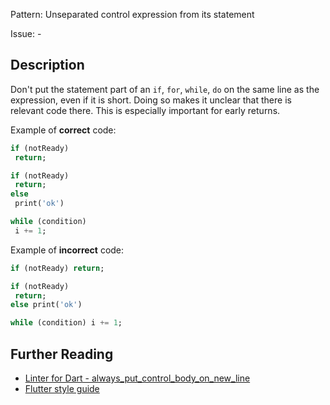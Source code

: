 Pattern: Unseparated control expression from its statement

Issue: -

## Description

Don't put the statement part of an `if`, `for`, `while`, `do` on the same line
as the expression, even if it is short. Doing so makes it unclear that there
is relevant code there. This is especially important for early returns.

Example of **correct** code:
```dart
if (notReady)
 return;

if (notReady)
 return;
else
 print('ok')

while (condition)
 i += 1;
```

Example of **incorrect** code:
```dart
if (notReady) return;

if (notReady)
 return;
else print('ok')

while (condition) i += 1;
```

## Further Reading

* [Linter for Dart - always_put_control_body_on_new_line](https://dart-lang.github.io/linter/lints/always_put_control_body_on_new_line.html)
* [Flutter style guide](https://flutter.dev/style-guide/)